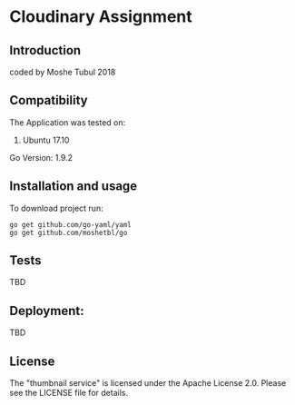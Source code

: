 # Cloudinary Assignment
Introduction
------------
coded by Moshe Tubul 2018

Compatibility
-------------
The Application was tested on:
1. Ubuntu 17.10

Go Version: 1.9.2

Installation and usage
----------------------

To download project run:

    go get github.com/go-yaml/yaml
    go get github.com/moshetbl/go

Tests
-------------
TBD
    
Deployment:
-------------
TBD

License
-------------
The "thumbnail service" is licensed under the Apache License 2.0. Please see the LICENSE file for details.